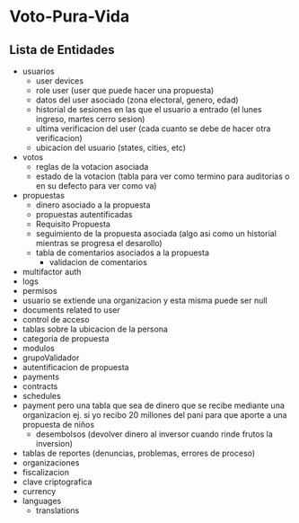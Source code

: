# Voto-Pura-Vida
## Lista de Entidades
- usuarios
  - user devices
  - role user (user que puede hacer una propuesta) 
  - datos del user asociado (zona electoral, genero, edad)
  - historial de sesiones en las que el usuario a entrado (el lunes ingreso, martes cerro sesion) 
  - ultima verificacion del user (cada cuanto se debe de hacer otra verificacion)
  - ubicacion del usuario (states, cities, etc)
- votos
  - reglas de la votacion asociada
  - estado de la votacion (tabla para ver como termino para auditorias o en su defecto para ver como va)
- propuestas
  - dinero asociado a la propuesta
  - propuestas autentificadas 
  - Requisito Propuesta
  - seguimiento de la propuesta asociada (algo asi como un historial mientras se progresa el desarollo)
  - tabla de comentarios asociados a la propuesta
    - validacion de comentarios
- multifactor auth
- logs
- permisos
- usuario se extiende una organizacion y esta misma puede ser null
- documents related to user
- control de acceso
- tablas sobre la ubicacion de la persona
- categoria de propuesta
- modulos
- grupoValidador
- autentificacion de propuesta
- payments
- contracts
- schedules
- payment pero una tabla que sea de dinero que se recibe mediante una organizacion ej. si yo recibo 20 millones del pani para que aporte a una propuesta de niños
  - desembolsos (devolver dinero al inversor cuando rinde frutos la inversion)
- tablas de reportes (denuncias, problemas, errores de proceso) 
- organizaciones
- fiscalizacion
- clave criptografica
- currency
- languages
  - translations
